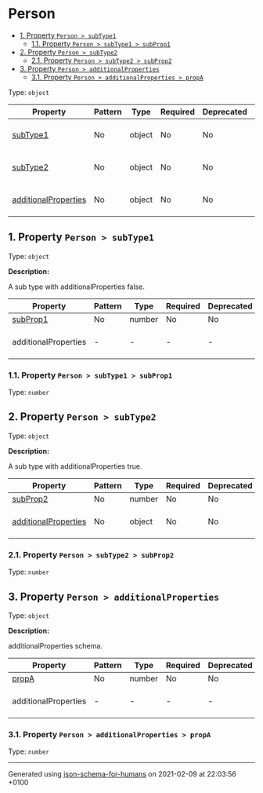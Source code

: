# Person

- [1. Property `Person > subType1`](#subType1)
  - [1.1. Property `Person > subType1 > subProp1`](#subType1_subProp1)
- [2. Property `Person > subType2`](#subType2)
  - [2.1. Property `Person > subType2 > subProp2`](#subType2_subProp2)
- [3. Property `Person > additionalProperties`](#additionalProperties)
  - [3.1. Property `Person > additionalProperties > propA`](#additionalProperties_propA)

Type: `object`

| Property | Pattern | Type | Required | Deprecated | Additional | Description |
| -------- | ------- | ---- | -------- | ---------- | ---------- | ----------- |
| [subType1](#subType1)|No|object|No|No| No|A sub type with additionalProperties false.|
| [subType2](#subType2)|No|object|No|No| No|A sub type with additionalProperties true.|
| [additionalProperties](#additionalProperties)|No|object|No|No|  [![made-with-Markdown](https://img.shields.io/badge/Should-conform-blue)](#additionalProperties "Each additional property must conform to the following schema")|additionalProperties schema.|

## <a name="subType1"></a>1. Property `Person > subType1`

Type: `object`

**Description:** <p>A sub type with additionalProperties false.</p>

| Property | Pattern | Type | Required | Deprecated | Additional | Description |
| -------- | ------- | ---- | -------- | ---------- | ---------- | ----------- |
| [subProp1](#subType1_subProp1)|No|number|No|No| No|-|
  | additionalProperties | - | - | - | - |  [![made-with-Markdown](https://img.shields.io/badge/Not%20allowed-red)](# "Additional Properties not allowed.") | - |        

### <a name="subType1_subProp1"></a>1.1. Property `Person > subType1 > subProp1`

Type: `number`

## <a name="subType2"></a>2. Property `Person > subType2`

Type: `object`

**Description:** <p>A sub type with additionalProperties true.</p>

| Property | Pattern | Type | Required | Deprecated | Additional | Description |
| -------- | ------- | ---- | -------- | ---------- | ---------- | ----------- |
| [subProp2](#subType2_subProp2)|No|number|No|No| No|-|
| [additionalProperties](#subType2_additionalProperties)|No|object|No|No|  [![made-with-Markdown](https://img.shields.io/badge/Any%20type-allowed-green)](# "Additional Properties of any type are allowed.")|-|

### <a name="subType2_subProp2"></a>2.1. Property `Person > subType2 > subProp2`

Type: `number`

## <a name="additionalProperties"></a>3. Property `Person > additionalProperties`

Type: `object`

**Description:** <p>additionalProperties schema.</p>

| Property | Pattern | Type | Required | Deprecated | Additional | Description |
| -------- | ------- | ---- | -------- | ---------- | ---------- | ----------- |
| [propA](#additionalProperties_propA)|No|number|No|No| No|-|
  | additionalProperties | - | - | - | - |  [![made-with-Markdown](https://img.shields.io/badge/Any%20type-allowed-green)](# "Additional Properties of any type are allowed.") | - |        

### <a name="additionalProperties_propA"></a>3.1. Property `Person > additionalProperties > propA`

Type: `number`

----------------------------------------------------------------------------------------------------------------------------
Generated using [json-schema-for-humans](https://github.com/coveooss/json-schema-for-humans) on 2021-02-09 at 22:03:56 +0100